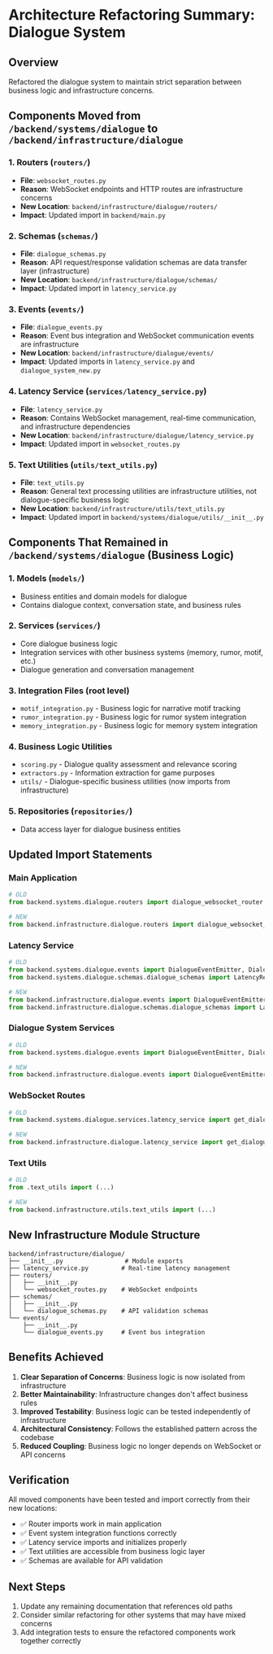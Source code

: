 # Architecture Refactoring Summary: Dialogue System

## Overview
Refactored the dialogue system to maintain strict separation between business logic and infrastructure concerns.

## Components Moved from `/backend/systems/dialogue` to `/backend/infrastructure/dialogue`

### 1. **Routers** (`routers/`)
- **File**: `websocket_routes.py`
- **Reason**: WebSocket endpoints and HTTP routes are infrastructure concerns
- **New Location**: `backend/infrastructure/dialogue/routers/`
- **Impact**: Updated import in `backend/main.py`

### 2. **Schemas** (`schemas/`)
- **File**: `dialogue_schemas.py`
- **Reason**: API request/response validation schemas are data transfer layer (infrastructure)
- **New Location**: `backend/infrastructure/dialogue/schemas/`
- **Impact**: Updated import in `latency_service.py`

### 3. **Events** (`events/`)
- **File**: `dialogue_events.py`
- **Reason**: Event bus integration and WebSocket communication events are infrastructure
- **New Location**: `backend/infrastructure/dialogue/events/`
- **Impact**: Updated imports in `latency_service.py` and `dialogue_system_new.py`

### 4. **Latency Service** (`services/latency_service.py`)
- **File**: `latency_service.py`
- **Reason**: Contains WebSocket management, real-time communication, and infrastructure dependencies
- **New Location**: `backend/infrastructure/dialogue/latency_service.py`
- **Impact**: Updated import in `websocket_routes.py`

### 5. **Text Utilities** (`utils/text_utils.py`)
- **File**: `text_utils.py`
- **Reason**: General text processing utilities are infrastructure utilities, not dialogue-specific business logic
- **New Location**: `backend/infrastructure/utils/text_utils.py`
- **Impact**: Updated import in `backend/systems/dialogue/utils/__init__.py`

## Components That Remained in `/backend/systems/dialogue` (Business Logic)

### 1. **Models** (`models/`)
- Business entities and domain models for dialogue
- Contains dialogue context, conversation state, and business rules

### 2. **Services** (`services/`)
- Core dialogue business logic
- Integration services with other business systems (memory, rumor, motif, etc.)
- Dialogue generation and conversation management

### 3. **Integration Files** (root level)
- `motif_integration.py` - Business logic for narrative motif tracking
- `rumor_integration.py` - Business logic for rumor system integration  
- `memory_integration.py` - Business logic for memory system integration

### 4. **Business Logic Utilities**
- `scoring.py` - Dialogue quality assessment and relevance scoring
- `extractors.py` - Information extraction for game purposes
- `utils/` - Dialogue-specific business utilities (now imports from infrastructure)

### 5. **Repositories** (`repositories/`)
- Data access layer for dialogue business entities

## Updated Import Statements

### Main Application
```python
# OLD
from backend.systems.dialogue.routers import dialogue_websocket_router

# NEW  
from backend.infrastructure.dialogue.routers import dialogue_websocket_router
```

### Latency Service
```python
# OLD
from backend.systems.dialogue.events import DialogueEventEmitter, DialogueLatencyEvent
from backend.systems.dialogue.schemas.dialogue_schemas import LatencyResponseSchema

# NEW
from backend.infrastructure.dialogue.events import DialogueEventEmitter, DialogueLatencyEvent
from backend.infrastructure.dialogue.schemas.dialogue_schemas import LatencyResponseSchema
```

### Dialogue System Services
```python
# OLD
from backend.systems.dialogue.events import DialogueEventEmitter, DialogueStartedEvent, DialogueMessageEvent, DialogueEndedEvent

# NEW
from backend.infrastructure.dialogue.events import DialogueEventEmitter, DialogueStartedEvent, DialogueMessageEvent, DialogueEndedEvent
```

### WebSocket Routes
```python
# OLD
from backend.systems.dialogue.services.latency_service import get_dialogue_latency_service

# NEW
from backend.infrastructure.dialogue.latency_service import get_dialogue_latency_service
```

### Text Utils
```python
# OLD
from .text_utils import (...)

# NEW
from backend.infrastructure.utils.text_utils import (...)
```

## New Infrastructure Module Structure

```
backend/infrastructure/dialogue/
├── __init__.py                 # Module exports
├── latency_service.py         # Real-time latency management
├── routers/
│   ├── __init__.py
│   └── websocket_routes.py    # WebSocket endpoints
├── schemas/
│   ├── __init__.py
│   └── dialogue_schemas.py    # API validation schemas
└── events/
    ├── __init__.py
    └── dialogue_events.py     # Event bus integration
```

## Benefits Achieved

1. **Clear Separation of Concerns**: Business logic is now isolated from infrastructure
2. **Better Maintainability**: Infrastructure changes don't affect business rules
3. **Improved Testability**: Business logic can be tested independently of infrastructure
4. **Architectural Consistency**: Follows the established pattern across the codebase
5. **Reduced Coupling**: Business logic no longer depends on WebSocket or API concerns

## Verification

All moved components have been tested and import correctly from their new locations:
- ✅ Router imports work in main application
- ✅ Event system integration functions correctly  
- ✅ Latency service imports and initializes properly
- ✅ Text utilities are accessible from business logic layer
- ✅ Schemas are available for API validation

## Next Steps

1. Update any remaining documentation that references old paths
2. Consider similar refactoring for other systems that may have mixed concerns
3. Add integration tests to ensure the refactored components work together correctly 